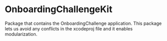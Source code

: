 # OnboardingChallengeKit

Package that contains the OnboardingChallenge application.
This package lets us avoid any conflicts in the xcodeproj file and it enables modularization.
